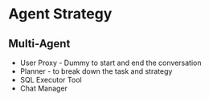 # Agent Strategy

## Multi-Agent
- User Proxy - Dummy to start and end the conversation
- Planner - to break down the task and strategy
- SQL Executor Tool
- Chat Manager